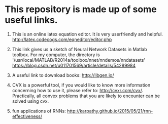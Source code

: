 # This repository is made up of some useful links.

1. This is an online latex equation editor. It is very userfriendly and helpful.
  <http://latex.codecogs.com/eqneditor/editor.php>

2. This link gives us a sketch of Neural Network Datasets in Matlab toolbox. For my computer, the directory is '/usr/local/MATLAB/R2014a/toolbox/nnet/nndemos/nndatasets'
<https://blog.csdn.net/u011701569/article/details/54289984>

3. A useful link to download books: http://libgen.io/

4. CVX is a powerful tool, if you would like to know more information concerning how to use it, please refer to: http://cvxr.com/cvx/. Practically, all convex problems that you are likely to encounter can be solved using cvx.

5. fun applications of RNNs: http://karpathy.github.io/2015/05/21/rnn-effectiveness/
